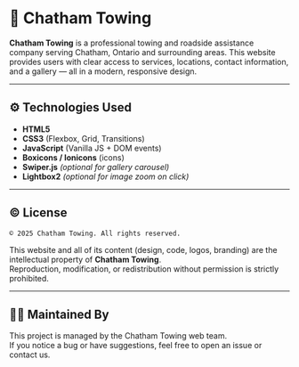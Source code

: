 # 🚚 Chatham Towing

**Chatham Towing** is a professional towing and roadside assistance company serving Chatham, Ontario and surrounding areas. This website provides users with clear access to services, locations, contact information, and a gallery — all in a modern, responsive design.

---


## ⚙️ Technologies Used

- **HTML5**
- **CSS3** (Flexbox, Grid, Transitions)
- **JavaScript** (Vanilla JS + DOM events)
- **Boxicons / Ionicons** (icons)
- **Swiper.js** *(optional for gallery carousel)*
- **Lightbox2** *(optional for image zoom on click)*


---

## © License

```
© 2025 Chatham Towing. All rights reserved.
```

This website and all of its content (design, code, logos, branding) are the intellectual property of **Chatham Towing**.  
Reproduction, modification, or redistribution without permission is strictly prohibited.

---

## 👨‍🔧 Maintained By

This project is managed by the Chatham Towing web team.  
If you notice a bug or have suggestions, feel free to open an issue or contact us.